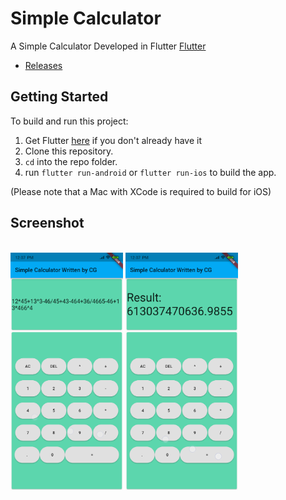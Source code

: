 # Simple Calculator

A Simple Calculator Developed in Flutter [Flutter](https://flutter.io/)

- [Releases](https://github.com/CGQAQ/flutter_simple_calculator/releases)


## Getting Started
To build and run this project:

1. Get Flutter [here](https://flutter.dev) if you don't already have it
2. Clone this repository.
3. `cd` into the repo folder.
4. run `flutter run-android` or `flutter run-ios` to build the app.

(Please note that a Mac with XCode is required to build for iOS)


## Screenshot

<br> <img src="./readme_assets/input.png" width="180px" height="380px">        <img src="./readme_assets/result.png" width="180px" height="380px">
  

